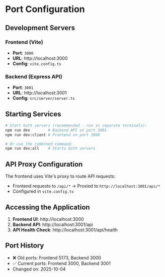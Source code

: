 # Port Configuration

## Development Servers

### Frontend (Vite)
- **Port**: `3000`
- **URL**: http://localhost:3000
- **Config**: `vite.config.ts`

### Backend (Express API)
- **Port**: `3001`
- **URL**: http://localhost:3001
- **Config**: `src/server/server.ts`

## Starting Services

```bash
# Start both servers (recommended - run in separate terminals):
npm run dev        # Backend API on port 3001
npm run dev:client # Frontend on port 3000

# Or use the combined command:
npm run dev:all    # Starts both servers
```

## API Proxy Configuration

The frontend uses Vite's proxy to route API requests:
- Frontend requests to `/api/*` → Proxied to `http://localhost:3001/api/*`
- Configured in `vite.config.ts`

## Accessing the Application

1. **Frontend UI**: http://localhost:3000
2. **Backend API**: http://localhost:3001/api
3. **API Health Check**: http://localhost:3001/api/health

## Port History

- ❌ Old ports: Frontend 5173, Backend 3000
- ✅ Current ports: Frontend 3000, Backend 3001
- Changed on: 2025-10-04
